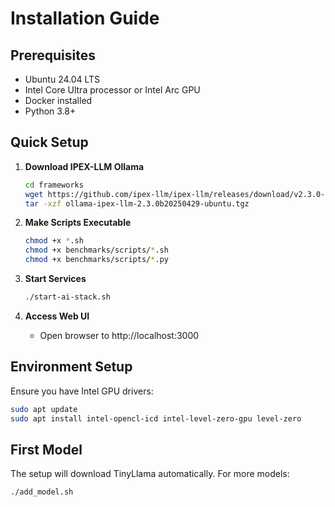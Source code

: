 # Installation Guide

## Prerequisites
- Ubuntu 24.04 LTS
- Intel Core Ultra processor or Intel Arc GPU
- Docker installed
- Python 3.8+

## Quick Setup

1. **Download IPEX-LLM Ollama**
   ```bash
   cd frameworks
   wget https://github.com/ipex-llm/ipex-llm/releases/download/v2.3.0-nightly/ollama-ipex-llm-2.3.0b20250429-ubuntu.tgz
   tar -xzf ollama-ipex-llm-2.3.0b20250429-ubuntu.tgz
   ```

2. **Make Scripts Executable**
   ```bash
   chmod +x *.sh
   chmod +x benchmarks/scripts/*.sh
   chmod +x benchmarks/scripts/*.py
   ```

3. **Start Services**
   ```bash
   ./start-ai-stack.sh
   ```

4. **Access Web UI**
   - Open browser to http://localhost:3000

## Environment Setup

Ensure you have Intel GPU drivers:
```bash
sudo apt update
sudo apt install intel-opencl-icd intel-level-zero-gpu level-zero
```

## First Model

The setup will download TinyLlama automatically. For more models:
```bash
./add_model.sh
```